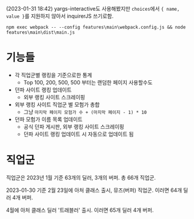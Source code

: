 (2023-01-31 18:42) yargs-interactive도 사용해봤지만 `choices`에서 `{ name, value }`를 지원하지 않아서 inquirerJS 쓰기로함.

```
npm exec webpack -- --config features\main\webpack.config.js && node features\main\dist\main.js
```

# 기능들

  * 각 직업군별 랭킹을 기준으로한 통계
    * Top 100, 200, 500, 500 부터는 랜덤한 페이지 사용할수도
  * 던파 사이트 랭킹 업데이트
    * 외부 랭킹 사이트 스크레이핑
  * 외부 랭킹 사이트 직업군 별 모험가 총합
    * 그냥 `마지막 페이지 모험가 수 + (마지막 페이지 - 1) * 10`
  * 던파 모험가 이름 목록 업데이트
    * 공식 던파 게시판, 외부 랭킹 사이트 스크레이핑
    * 던파 사이트 랭킹 업데이트 시 자동으로 업데이트 됨

# 직업군

직업군은 2023년 1월 기준 63개의 딜러, 3개의 버퍼. 총 66개 직업군.

2023-01-30 기준 2월 23일에 아처 클래스 출시, 뮤즈(버퍼) 직업군. 이러면 64개 딜러 4개 버퍼.

4월에 아처 클래스 딜러 '트래블러' 출시. 이러면 65개 딜러 4개 버퍼.